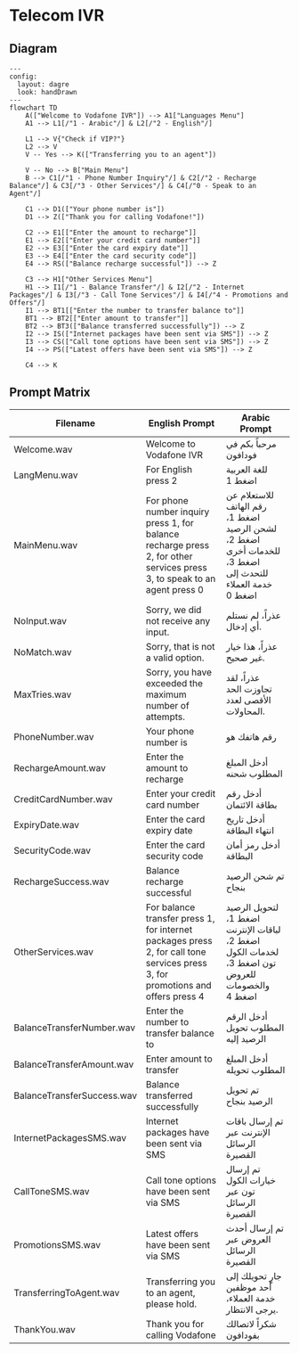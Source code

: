 # Telecom IVR

## Diagram

```mermaid
---
config:
  layout: dagre
  look: handDrawn
---
flowchart TD
    A(["Welcome to Vodafone IVR"]) --> A1["Languages Menu"]
    A1 --> L1[/"1 - Arabic"/] & L2[/"2 - English"/]

    L1 --> V{"Check if VIP?"}
    L2 --> V
    V -- Yes --> K(["Transferring you to an agent"])

    V -- No --> B["Main Menu"]
    B --> C1[/"1 - Phone Number Inquiry"/] & C2[/"2 - Recharge Balance"/] & C3[/"3 - Other Services"/] & C4[/"0 - Speak to an Agent"/]

    C1 --> D1(["Your phone number is"])
    D1 --> Z(["Thank you for calling Vodafone!"])

    C2 --> E1[["Enter the amount to recharge"]]
    E1 --> E2[["Enter your credit card number"]]
    E2 --> E3[["Enter the card expiry date"]]
    E3 --> E4[["Enter the card security code"]]
    E4 --> RS(["Balance recharge successful"]) --> Z

    C3 --> H1["Other Services Menu"]
    H1 --> I1[/"1 - Balance Transfer"/] & I2[/"2 - Internet Packages"/] & I3[/"3 - Call Tone Services"/] & I4[/"4 - Promotions and Offers"/]
    I1 --> BT1[["Enter the number to transfer balance to"]]
    BT1 --> BT2[["Enter amount to transfer"]]
    BT2 --> BT3(["Balance transferred successfully"]) --> Z
    I2 --> IS(["Internet packages have been sent via SMS"]) --> Z
    I3 --> CS(["Call tone options have been sent via SMS"]) --> Z
    I4 --> PS(["Latest offers have been sent via SMS"]) --> Z

    C4 --> K
```

## Prompt Matrix

| Filename                   | English Prompt                                                                                                                 | Arabic Prompt                                                                                           |
| -------------------------- | ------------------------------------------------------------------------------------------------------------------------------ | ------------------------------------------------------------------------------------------------------- |
| Welcome.wav                | Welcome to Vodafone IVR                                                                                                        | مرحباً بكم في فودافون                                                                                   |
| LangMenu.wav               | For English press 2                                                                                                            | للغة العربية اضغط 1                                                                                     |
| MainMenu.wav               | For phone number inquiry press 1, for balance recharge press 2, for other services press 3, to speak to an agent press 0       | للاستعلام عن رقم الهاتف اضغط 1، لشحن الرصيد اضغط 2، للخدمات أخرى اضغط 3، للتحدث إلى خدمة العملاء اضغط 0 |
| NoInput.wav                | Sorry, we did not receive any input.                                                                                           | عذراً، لم نستلم أي إدخال.                                                                               |
| NoMatch.wav                | Sorry, that is not a valid option.                                                                                             | عذراً، هذا خيار غير صحيح.                                                                               |
| MaxTries.wav               | Sorry, you have exceeded the maximum number of attempts.                                                                       | عذراً، لقد تجاوزت الحد الأقصى لعدد المحاولات.                                                           |
| PhoneNumber.wav            | Your phone number is                                                                                                           | رقم هاتفك هو                                                                                            |
| RechargeAmount.wav         | Enter the amount to recharge                                                                                                   | أدخل المبلغ المطلوب شحنه                                                                                |
| CreditCardNumber.wav       | Enter your credit card number                                                                                                  | أدخل رقم بطاقة الائتمان                                                                                 |
| ExpiryDate.wav             | Enter the card expiry date                                                                                                     | أدخل تاريخ انتهاء البطاقة                                                                               |
| SecurityCode.wav           | Enter the card security code                                                                                                   | أدخل رمز أمان البطاقة                                                                                   |
| RechargeSuccess.wav        | Balance recharge successful                                                                                                    | تم شحن الرصيد بنجاح                                                                                     |
| OtherServices.wav          | For balance transfer press 1, for internet packages press 2, for call tone services press 3, for promotions and offers press 4 | لتحويل الرصيد اضغط 1، لباقات الإنترنت اضغط 2، لخدمات الكول تون اضغط 3، للعروض والخصومات اضغط 4          |
| BalanceTransferNumber.wav  | Enter the number to transfer balance to                                                                                        | أدخل الرقم المطلوب تحويل الرصيد إليه                                                                    |
| BalanceTransferAmount.wav  | Enter amount to transfer                                                                                                       | أدخل المبلغ المطلوب تحويله                                                                              |
| BalanceTransferSuccess.wav | Balance transferred successfully                                                                                               | تم تحويل الرصيد بنجاح                                                                                   |
| InternetPackagesSMS.wav    | Internet packages have been sent via SMS                                                                                       | تم إرسال باقات الإنترنت عبر الرسائل القصيرة                                                             |
| CallToneSMS.wav            | Call tone options have been sent via SMS                                                                                       | تم إرسال خيارات الكول تون عبر الرسائل القصيرة                                                           |
| PromotionsSMS.wav          | Latest offers have been sent via SMS                                                                                           | تم إرسال أحدث العروض عبر الرسائل القصيرة                                                                |
| TransferringToAgent.wav    | Transferring you to an agent, please hold.                                                                                     | جارٍ تحويلك إلى أحد موظفين خدمة العملاء، يرجى الانتظار.                                                 |
| ThankYou.wav               | Thank you for calling Vodafone                                                                                                 | شكراً لاتصالك بفودافون                                                                                  |
